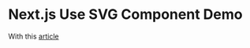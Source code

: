 # Next.js Use SVG Component Demo

With this [article](https://github.com/jason71708/development-notes/blob/master/blog/2022-04-27-nextjs-react-import-svg/index.md)